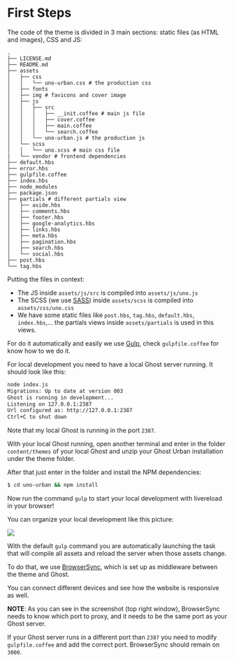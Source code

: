 # First Steps

The code of the theme is divided in 3 main sections: static files (as HTML and images), CSS and JS:

```
.
├── LICENSE.md
├── README.md
├── assets
│   ├── css
│   │   └── uno-urban.css # the production css
│   ├── fonts
│   ├── img # favicons and cover image
│   ├── js
│   │   ├── src
│   │   │   ├── __init.coffee # main js file
│   │   │   ├── cover.coffee
│   │   │   ├── main.coffee
│   │   │   └── search.coffee
│   │   └── uno-urban.js # the production js
│   └── scss
│   │   └── uno.scss # main css file
|   └── vendor # frontend dependencies
├── default.hbs
├── error.hbs
├── gulpfile.coffee
├── index.hbs
├── node_modules
├── package.json
├── partials # different partials view
│   ├── aside.hbs
│   ├── comments.hbs
│   ├── footer.hbs
│   ├── google-analytics.hbs
│   ├── links.hbs
│   ├── meta.hbs
│   ├── pagination.hbs
│   ├── search.hbs
│   └── social.hbs
├── post.hbs
└── tag.hbs
```

Putting the files in context:

- The JS inside `assets/js/src` is compiled into `assets/js/uno.js`
- The SCSS (we use [SASS](http://sass-lang.com/)) inside `assets/scss` is compiled into `assets/css/uno.css`
- We have some static files like `post.hbs`, `tag.hbs`, `default.hbs`, `index.hbs`,... the partials views inside `assets/partials` is used in this views.

For do it automatically and easily we use [Gulp](http://gulpjs.com/), check `gulpfile.coffee` for know how to we do it.

For local development you need to have a local Ghost server running. It should look like this:

```bash
node index.js
Migrations: Up to date at version 003
Ghost is running in development...
Listening on 127.0.0.1:2387
Url configured as: http://127.0.0.1:2387
Ctrl+C to shut down
```

Note that my local Ghost is running in the port `2387`.

With your local Ghost running, open another terminal and enter in the folder `content/themes` of your local Ghost and unzip your Ghost Urban installation under the theme folder.

After that just enter in the folder and install the NPM dependencies:

```bash
$ cd uno-urban && npm install
```

Now run the command `gulp` to start your local development with livereload in your browser!

You can organize your local development like this picture:

![](http://i.imgur.com/Gf4gPR2.png)

With the default `gulp` command you are automatically launching the task that will compile all assets and reload the server when those assets change.

To do that, we use [BrowserSync](http://www.browsersync.io), which is set up as middleware between the theme and Ghost.

You can connect different devices and see how the website is responsive as well.

**NOTE**: As you can see in the screenshot (top right window), BrowserSync needs to know which port to proxy, and it needs to be the same port as your Ghost server.

If your Ghost server runs in a different port than `2387` you need to modify `gulpfile.coffee` and add the correct port. BrowserSync should remain on `3000`.
